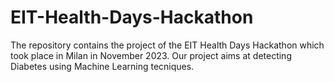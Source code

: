 # EIT-Health-Days-Hackathon

The repository contains the project of the EIT Health Days Hackathon which took place in Milan in November 2023. 
Our project aims at detecting Diabetes using Machine Learning tecniques. 
